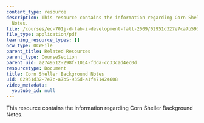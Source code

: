 ```yaml
---
content_type: resource
description: This resource contains the information regarding Corn Sheller Background
  Notes.
file: /courses/ec-701j-d-lab-i-development-fall-2009/02951d327e7ca7b5935da1f471424608_MITEC_701JF09_corn_bg.pdf
file_type: application/pdf
learning_resource_types: []
ocw_type: OCWFile
parent_title: Related Resources
parent_type: CourseSection
parent_uid: a2749512-298f-1014-fdda-cc33cad4ec0d
resourcetype: Document
title: Corn Sheller Background Notes
uid: 02951d32-7e7c-a7b5-935d-a1f471424608
video_metadata:
  youtube_id: null
---
```

This resource contains the information regarding Corn Sheller Background Notes.

